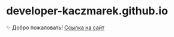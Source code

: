 # developer-kaczmarek.github.io
✨ Добро пожаловать! [Ссылка на сайт](https://developer-kaczmarek.github.io)
